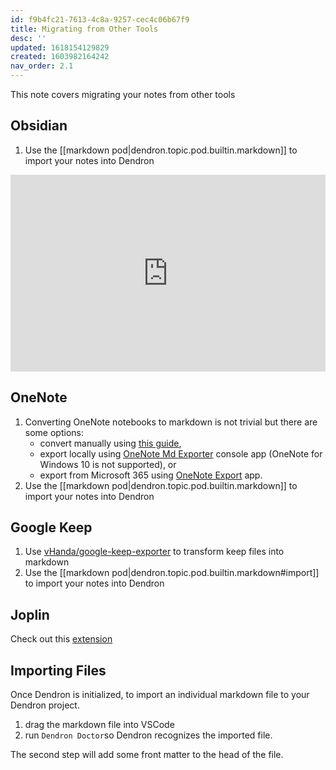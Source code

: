 ```yaml
---
id: f9b4fc21-7613-4c8a-9257-cec4c06b67f9
title: Migrating from Other Tools
desc: ''
updated: 1618154129829
created: 1603982164242
nav_order: 2.1
---
```

This note covers migrating your notes from other tools

## Obsidian

1. Use the [[markdown pod|dendron.topic.pod.builtin.markdown]] to import your notes into Dendron

<div style="position: relative; padding-bottom: 62.5%; height: 0;"><iframe src="https://www.loom.com/embed/b2cb9672c6814ae5b149eae8e3fbca0b" frameborder="0" webkitallowfullscreen mozallowfullscreen allowfullscreen style="position: absolute; top: 0; left: 0; width: 100%; height: 100%;"></iframe></div>

## OneNote

1. Converting OneNote notebooks to markdown is not trivial but there are some options:
   - convert manually using [this guide](https://itectec.com/superuser/how-to-export-all-onenote-pages-to-individual-markdown-files/),
   - export locally using [OneNote Md Exporter](https://github.com/alxnbl/onenote-md-exporter) console app (OneNote for Windows 10 is not supported), or
   - export from Microsoft 365 using [OneNote Export](https://github.com/sspeiser/onenote-export) app.
2. Use the [[markdown pod|dendron.topic.pod.builtin.markdown]] to import your notes into Dendron

## Google Keep

1. Use [vHanda/google-keep-exporter](https://github.com/vHanda/google-keep-exporter) to transform keep files into markdown
2. Use the [[markdown pod|dendron.topic.pod.builtin.markdown#import]] to import your notes into Dendron

## Joplin

Check out this [extension](https://marketplace.visualstudio.com/items?itemName=rxliuli.joplin-vscode-plugin)

## Importing Files

Once Dendron is initialized, to import an individual markdown file to your Dendron project.

1. drag the markdown file into VSCode
2. run `Dendron Doctor`so Dendron recognizes the imported file. 

The second step will add some front matter to the head of the file.

